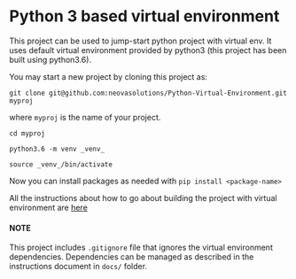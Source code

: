 # Python 3 based virtual environment

This project can be used to jump-start python project with virtual env. It uses default virtual environment provided by python3 (this project has been built using python3.6).


You may start a new project by cloning this project as:

`git clone git@github.com:neovasolutions/Python-Virtual-Environment.git myproj`

where `myproj` is the name of your project.

`cd myproj`

`python3.6 -m venv _venv_`

`source _venv_/bin/activate`

Now you can install packages as needed with `pip install <package-name>`


All the instructions about how to go about building the project with virtual environment are [here](https://github.com/neovasolutions/Python-Virtual-Environment/blob/master/docs/Python_Neova.pdf)

#### NOTE
This project includes `.gitignore` file that ignores the virtual environment dependencies. Dependencies can be managed as described in the instructions document in `docs/` folder.
